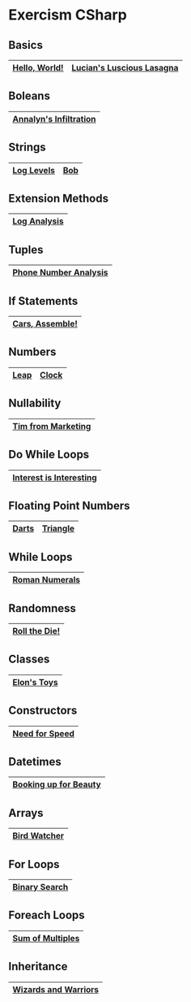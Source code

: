 # Exercism CSharp

## Basics
| [Hello, World!](https://exercism.org/tracks/csharp/exercises/hello-world) | [Lucian's Luscious Lasagna](https://exercism.org/tracks/csharp/exercises/lucians-luscious-lasagna) |
| :---: | :---: |

## Boleans
| [Annalyn's Infiltration](https://exercism.org/tracks/csharp/exercises/annalyns-infiltration) |
| :---: |

## Strings
| [Log Levels](https://exercism.org/tracks/csharp/exercises/log-levels) | [Bob](https://exercism.org/tracks/csharp/exercises/bob) |
| :---: | :---: |

## Extension Methods
| [Log Analysis](https://exercism.org/tracks/csharp/exercises/log-analysis) |
| :---: |

## Tuples
| [Phone Number Analysis](https://exercism.org/tracks/csharp/exercises/phone-number-analysis) |
| :---: |

## If Statements
| [Cars, Assemble!](https://exercism.org/tracks/csharp/exercises/cars-assemble) |
| :---: |

## Numbers
| [Leap](https://exercism.org/tracks/csharp/exercises/leap) | [Clock](https://exercism.org/tracks/csharp/exercises/clock) |
| :---: | :---: |

## Nullability
| [Tim from Marketing](https://exercism.org/tracks/csharp/exercises/tim-from-marketing) |
| :---: |

## Do While Loops
| [Interest is Interesting](https://exercism.org/tracks/csharp/exercises/interest-is-interesting) |
| :---: |

## Floating Point Numbers
| [Darts](https://exercism.org/tracks/csharp/exercises/darts) | [Triangle](https://exercism.org/tracks/csharp/exercises/triangle) |
| :---: | :---: |

## While Loops
| [Roman Numerals](https://exercism.org/tracks/csharp/exercises/roman-numerals) |
| :---: |

## Randomness
| [Roll the Die!](https://exercism.org/tracks/csharp/exercises/roll-the-die) |
| :---: |

## Classes
| [Elon's Toys](https://exercism.org/tracks/csharp/exercises/elons-toys) |
| :---: |

## Constructors
| [Need for Speed](https://exercism.org/tracks/csharp/exercises/need-for-speed) |
| :---: |

## Datetimes
| [Booking up for Beauty](https://exercism.org/tracks/csharp/exercises/booking-up-for-beauty) |
| :---: |

## Arrays
| [Bird Watcher](https://exercism.org/tracks/csharp/exercises/bird-watcher) |
| :---: |

## For Loops
| [Binary Search](https://exercism.org/tracks/csharp/exercises/binary-search) |
| :---: |

## Foreach Loops
| [Sum of Multiples](https://exercism.org/tracks/csharp/exercises/sum-of-multiples) |
| :---: |

## Inheritance
| [Wizards and Warriors](https://exercism.org/tracks/csharp/exercises/wizards-and-warriors) |
| :---: |
